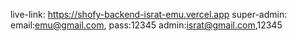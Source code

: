 live-link: https://shofy-backend-israt-emu.vercel.app
super-admin: email:emu@gmail.com, pass:12345
admin:israt@gmail.com,12345
